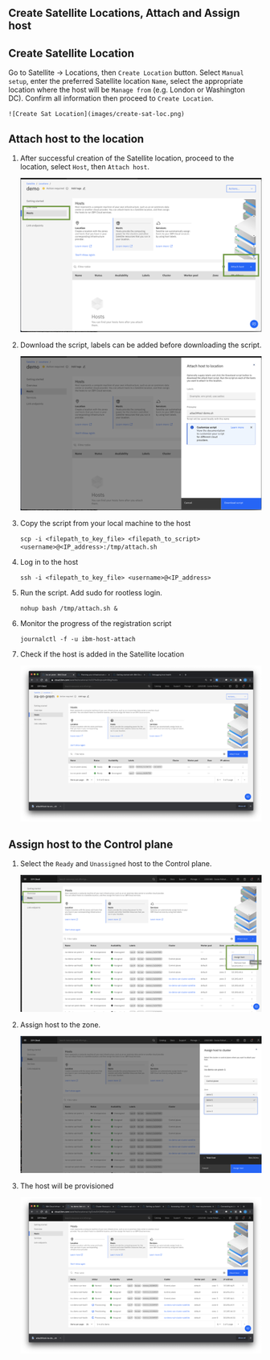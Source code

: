 ## Create Satellite Locations, Attach and Assign host

## Create Satellite Location

Go to Satellite -> Locations, then `Create Location` button.  Select `Manual setup`, enter the preferred Satellite location `Name`, select the appropriate location where the host will be `Manage from` (e.g. London or Washington DC). Confirm all information then proceed to `Create Location`. 

    ![Create Sat Location](images/create-sat-loc.png)

## Attach host to the location

1. After successful creation of the Satellite location, proceed to the location, select `Host`, then `Attach host`.

    ![attach host](images/attach-host.png)

2. Download the script, labels can be added before downloading the script. 

    ![download-script](images/download-script.png)

3. Copy the script from your local machine to the host

    ```
    scp -i <filepath_to_key_file> <filepath_to_script> <username>@<IP_address>:/tmp/attach.sh
    ```

4. Log in to the host

    ```
    ssh -i <filepath_to_key_file> <username>@<IP_address>
    ```

5. Run the script.  Add sudo for rootless login.

    ```
    nohup bash /tmp/attach.sh &
    ```

6. Monitor the progress of the registration script

    ```
    journalctl -f -u ibm-host-attach
    ```

7. Check if the host is added in the Satellite location

    ![host-ready](images/host-ready.png)

## Assign host to the Control plane

1. Select the `Ready` and `Unassigned` host to the Control plane. 

    ![select-host-assign](images/select-host-assign.png)

2. Assign host to the zone.

    ![assign-host](images/assign-host.png)

3. The host will be provisioned

    ![host-provision](images/host-provision.png)

